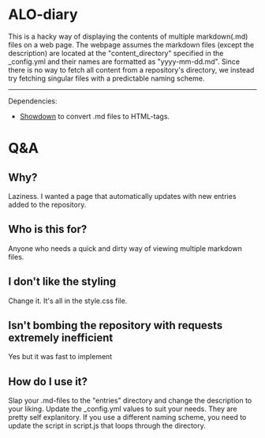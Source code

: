 # ALO-diary
This is a hacky way of displaying the contents of multiple markdown(.md) files on a web page. The webpage assumes the markdown files (except the description) are located at the "content_directory" specified in the _config.yml and their names are formatted as "yyyy-mm-dd.md". Since there is no way to fetch all content from a repository's directory, we instead try fetching singular files with a predictable naming scheme.


---
Dependencies:
- [Showdown](https://github.com/showdownjs/showdown) to convert .md files to HTML-tags.


# Q&A
## Why?
Laziness. I wanted a page that automatically updates with new entries added to the repository. 

## Who is this for?
Anyone who needs a quick and dirty way of viewing multiple markdown files.

## I don't like the styling
Change it. It's all in the style.css file.

## Isn't bombing the repository with requests extremely inefficient
Yes but it was fast to implement

## How do I use it?
Slap your .md-files to the "entries" directory and change the description to your liking. Update the _config.yml values to suit your needs. They are pretty self explanitory. If you use a different naming scheme, you need to update the script in script.js that loops through the directory.
